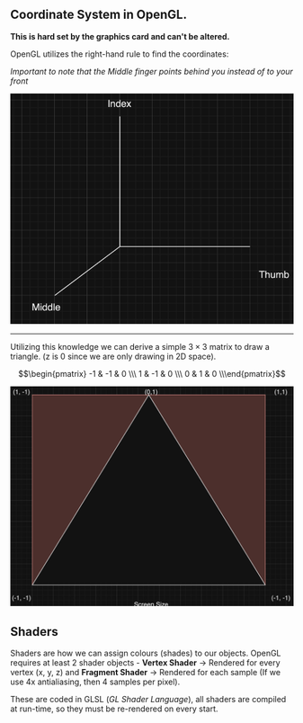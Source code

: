## Coordinate System in OpenGL.
**This is hard set by the graphics card and can't be altered.**

OpenGL utilizes the right-hand rule to find the coordinates:

*Important to note that the Middle finger points behind you instead of to your front*

![Right Hand Rule](IMAGES/Right_Hand.png)

---
Utilizing this knowledge we can derive a simple $3\times 3$ matrix to draw a triangle.
(z is 0 since we are only drawing in 2D space).

$$\begin{pmatrix} -1 & -1 & 0 \\\ 1 & -1 & 0 \\\ 0 & 1 & 0 \\\end{pmatrix}$$


![Triangle in OpenGL](IMAGES/Triangle.png "Triangle")

## Shaders
Shaders are how we can assign colours (shades) to our objects. OpenGL requires at least 2 shader objects - **Vertex Shader** → Rendered for every vertex (x, y, z) and **Fragment Shader** → Rendered for each sample (If we use 4x antialiasing, then 4 samples per pixel). 

These are coded in GLSL (*GL Shader Language*), all shaders are compiled at run-time, so they must be re-rendered on every start.